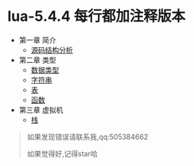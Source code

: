 # lua-5.4.4 每行都加注释版本

- 第一章 简介
  - [源码结构分析](https://frog-game.github.io/posts/read/lua5.4.4jiegoufenxi/)
- 第二章 类型
  - [数据类型 ](https://frog-game.github.io/posts/read/lua5.4.4shujuleixing/)
  - [字符串](https://frog-game.github.io/posts/read/lua5.4.4zifuchuan/)
  - [表](https://frog-game.github.io/posts/read/lua5.4.4table/)
  - [函数](https://frog-game.github.io/posts/read/lua5.4.4function/)
- 第三章 虚拟机
  - [栈](https://frog-game.github.io/posts/read/lua5.4.4stack/)


> 如果发现错误请联系我,qq:505384662
>
> 如果觉得好,记得star哈
